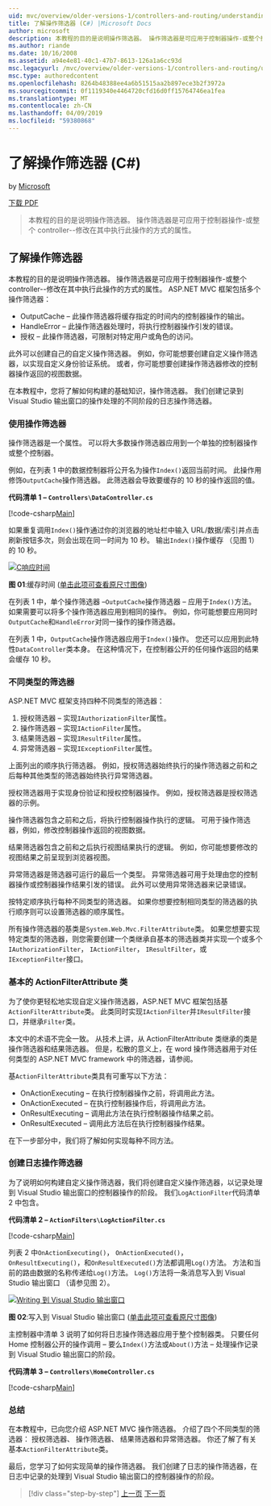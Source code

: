 ```yaml
---
uid: mvc/overview/older-versions-1/controllers-and-routing/understanding-action-filters-cs
title: 了解操作筛选器 (C#) |Microsoft Docs
author: microsoft
description: 本教程的目的是说明操作筛选器。 操作筛选器是可应用于控制器操作-或整个控制器的属性...
ms.author: riande
ms.date: 10/16/2008
ms.assetid: a94e4e81-40c1-47b7-8613-126a1a6cc93d
msc.legacyurl: /mvc/overview/older-versions-1/controllers-and-routing/understanding-action-filters-cs
msc.type: authoredcontent
ms.openlocfilehash: 8264b48388ee4a6b51515aa2b897ece3b2f3972a
ms.sourcegitcommit: 0f1119340e4464720cfd16d0ff15764746ea1fea
ms.translationtype: MT
ms.contentlocale: zh-CN
ms.lasthandoff: 04/09/2019
ms.locfileid: "59380868"
---
```

# <a name="understanding-action-filters-c"></a>了解操作筛选器 (C#)

by [Microsoft](https://github.com/microsoft)

[下载 PDF](http://download.microsoft.com/download/e/f/3/ef3f2ff6-7424-48f7-bdaa-180ef64c3490/ASPNET_MVC_Tutorial_14_CS.pdf)

> 本教程的目的是说明操作筛选器。 操作筛选器是可应用于控制器操作-或整个 controller--修改在其中执行此操作的方式的属性。


## <a name="understanding-action-filters"></a>了解操作筛选器

本教程的目的是说明操作筛选器。 操作筛选器是可应用于控制器操作-或整个 controller--修改在其中执行此操作的方式的属性。 ASP.NET MVC 框架包括多个操作筛选器：

- OutputCache – 此操作筛选器将缓存指定的时间内的控制器操作的输出。
- HandleError – 此操作筛选器处理时，将执行控制器操作引发的错误。
- 授权 – 此操作筛选器，可限制对特定用户或角色的访问。

此外可以创建自己的自定义操作筛选器。 例如，你可能想要创建自定义操作筛选器，以实现自定义身份验证系统。 或者，你可能想要创建操作筛选器修改的控制器操作返回的视图数据。

在本教程中，您将了解如何构建的基础知识，操作筛选器。 我们创建记录到 Visual Studio 输出窗口的操作处理的不同阶段的日志操作筛选器。

### <a name="using-an-action-filter"></a>使用操作筛选器

操作筛选器是一个属性。 可以将大多数操作筛选器应用到一个单独的控制器操作或整个控制器。

例如，在列表 1 中的数据控制器将公开名为操作`Index()`返回当前时间。 此操作用修饰`OutputCache`操作筛选器。 此筛选器会导致要缓存的 10 秒的操作返回的值。

**代码清单 1 – `Controllers\DataController.cs`**

[!code-csharp[Main](understanding-action-filters-cs/samples/sample1.cs)]

如果重复调用`Index()`操作通过你的浏览器的地址栏中输入 URL/数据/索引并点击刷新按钮多次，则会出现在同一时间为 10 秒。 输出`Index()`操作缓存 （见图 1） 的 10 秒。


[![C响应时间](understanding-action-filters-cs/_static/image2.png)](understanding-action-filters-cs/_static/image1.png)

**图 01**:缓存时间 ([单击此项可查看原尺寸图像](understanding-action-filters-cs/_static/image3.png))


在列表 1 中，单个操作筛选器 –`OutputCache`操作筛选器 – 应用于`Index()`方法。 如果需要可以将多个操作筛选器应用到相同的操作。 例如，你可能想要应用同时`OutputCache`和`HandleError`对同一操作的操作筛选器。

在列表 1 中，`OutputCache`操作筛选器应用于`Index()`操作。 您还可以应用到此特性`DataController`类本身。 在这种情况下，在控制器公开的任何操作返回的结果会缓存 10 秒。

### <a name="the-different-types-of-filters"></a>不同类型的筛选器

ASP.NET MVC 框架支持四种不同类型的筛选器：

1. 授权筛选器 – 实现`IAuthorizationFilter`属性。
2. 操作筛选器 – 实现`IActionFilter`属性。
3. 结果筛选器 – 实现`IResultFilter`属性。
4. 异常筛选器 – 实现`IExceptionFilter`属性。

上面列出的顺序执行筛选器。 例如，授权筛选器始终执行的操作筛选器之前和之后每种其他类型的筛选器始终执行异常筛选器。

授权筛选器用于实现身份验证和授权控制器操作。 例如，授权筛选器是授权筛选器的示例。

操作筛选器包含之前和之后，将执行控制器操作执行的逻辑。 可用于操作筛选器，例如，修改控制器操作返回的视图数据。

结果筛选器包含之前和之后执行视图结果执行的逻辑。 例如，你可能想要修改的视图结果之前呈现到浏览器视图。

异常筛选器是筛选器可运行的最后一个类型。 异常筛选器可用于处理由您的控制器操作或控制器操作结果引发的错误。 此外可以使用异常筛选器来记录错误。

按特定顺序执行每种不同类型的筛选器。 如果你想要控制相同类型的筛选器的执行顺序则可以设置筛选器的顺序属性。

所有操作筛选器的基类是`System.Web.Mvc.FilterAttribute`类。 如果您想要实现特定类型的筛选器，则您需要创建一个类继承自基本的筛选器类并实现一个或多个`IAuthorizationFilter`， `IActionFilter`， `IResultFilter`，或`IExceptionFilter`接口。

### <a name="the-base-actionfilterattribute-class"></a>基本的 ActionFilterAttribute 类

为了使你更轻松地实现自定义操作筛选器，ASP.NET MVC 框架包括基`ActionFilterAttribute`类。 此类同时实现`IActionFilter`并`IResultFilter`接口，并继承`Filter`类。

本文中的术语不完全一致。 从技术上讲，从 ActionFilterAttribute 类继承的类是操作筛选器和结果筛选器。 但是，松散的意义上，在 word 操作筛选器用于对任何类型的 ASP.NET MVC framework 中的筛选器，请参阅。

基`ActionFilterAttribute`类具有可重写以下方法：

- OnActionExecuting – 在执行控制器操作之前，将调用此方法。
- OnActionExecuted – 在执行控制器操作后，将调用此方法。
- OnResultExecuting – 调用此方法在执行控制器操作结果之前。
- OnResultExecuted – 调用此方法后在执行控制器操作结果。

在下一步部分中，我们将了解如何实现每种不同方法。

### <a name="creating-a-log-action-filter"></a>创建日志操作筛选器

为了说明如何构建自定义操作筛选器，我们将创建自定义操作筛选器，以记录处理到 Visual Studio 输出窗口的控制器操作的阶段。 我们`LogActionFilter`代码清单 2 中包含。

**代码清单 2 – `ActionFilters\LogActionFilter.cs`**

[!code-csharp[Main](understanding-action-filters-cs/samples/sample2.cs)]

列表 2 中`OnActionExecuting()`， `OnActionExecuted()`， `OnResultExecuting()`，和`OnResultExecuted()`方法都调用`Log()`方法。 方法和当前的路由数据的名称传递给`Log()`方法。 `Log()`方法将一条消息写入到 Visual Studio 输出窗口 （请参见图 2）。


[![Writing 到 Visual Studio 输出窗口](understanding-action-filters-cs/_static/image5.png)](understanding-action-filters-cs/_static/image4.png)

**图 02**:写入到 Visual Studio 输出窗口 ([单击此项可查看原尺寸图像](understanding-action-filters-cs/_static/image6.png))


主控制器中清单 3 说明了如何将日志操作筛选器应用于整个控制器类。 只要任何 Home 控制器公开的操作调用 – 要么`Index()`方法或`About()`方法 – 处理操作记录到 Visual Studio 输出窗口的阶段。

**代码清单 3 – `Controllers\HomeController.cs`**

[!code-csharp[Main](understanding-action-filters-cs/samples/sample3.cs)]

### <a name="summary"></a>总结

在本教程中，已向您介绍 ASP.NET MVC 操作筛选器。 介绍了四个不同类型的筛选器： 授权筛选器、 操作筛选器、 结果筛选器和异常筛选器。 你还了解了有关基本`ActionFilterAttribute`类。

最后，您学习了如何实现简单的操作筛选器。 我们创建了日志的操作筛选器，在日志中记录的处理到 Visual Studio 输出窗口的控制器操作的阶段。

> [!div class="step-by-step"]
> [上一页](asp-net-mvc-routing-overview-cs.md)
> [下一页](improving-performance-with-output-caching-cs.md)
